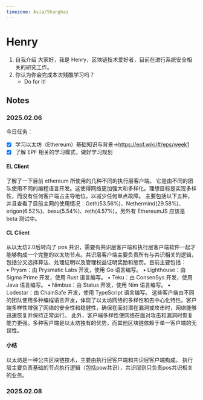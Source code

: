 ```yaml
---
timezone: Asia/Shanghai
---
```


# Henry

1. 自我介绍
    大家好，我是 Henry，区块链技术爱好者，目前在进行系统安全相关的研究工作。
2. 你认为你会完成本次残酷学习吗？
    - Do for it!

## Notes

<!-- Content_START -->

### 2025.02.06

今日任务：
- [x] 学习以太坊（Ethereum）基础知识与背景->https://epf.wiki/#/eps/week1
- [x] 了解 EPF 相关的学习模式，做好学习规划

#### EL Client
了解了一下目前 ethereum 所使用的几种不同的执行层客户端。
它是由不同的团队使用不同的编程语言开发。这使得网络更加强大和多样化。理想目标是实现多样性，而没有任何客户端占主导地位，以减少任何单点故障。
主要包括以下五种，并且查看了目前主网的使用情况：Geth(53.56%)、Nethermind(29.58%)、erigon(6.52%)、besu(5.54%)、reth(4.57%)，另外有 EthereumJS 应该是 beta 测试中。

#### CL Client
从以太坊2.0后转向了 pos 共识，需要有共识层客户端和执行层客户端软件一起才能够构成一个完整的以太坊节点。共识层客户端主要负责所有与共识相关的逻辑，包括分叉选择算法、处理证明以及管理权益证明奖励和惩罚。目前主要包括：	
    •	Prysm：由 Prysmatic Labs 开发，使用 Go 语言编写。
	•	Lighthouse：由 Sigma Prime 开发，使用 Rust 语言编写。
	•	Teku：由 ConsenSys 开发，使用 Java 语言编写。
	•	Nimbus：由 Status 开发，使用 Nim 语言编写。
	•	Lodestar：由 ChainSafe 开发，使用 TypeScript 语言编写。
这些客户端由不同的团队使用多种编程语言开发，体现了以太坊网络的多样性和去中心化特性。客户端多样性增强了网络的安全性和稳健性，确保在面对潜在漏洞或攻击时，网络能够迅速恢复并保持正常运行。
此外，客户端多样性使网络在面对攻击和漏洞时恢复能力更强。多种客户端是以太坊独有的优势，而其他区块链依赖于单一客户端的无误性。

#### 小结
以太坊是一种公共区块链技术，主要由执行层客户端和共识层客户端构成。
执行层主要负责基础的节点执行逻辑（包括pow共识），共识层则只负责pos共识相关的业务。

### 2025.02.08

<!-- Content_END -->

